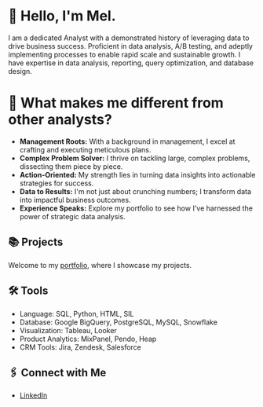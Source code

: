 # 👋 Hello, I'm Mel.  
I am a dedicated Analyst with a demonstrated history of leveraging data to drive business success. Proficient in data analysis, A/B testing, and adeptly implementing processes to enable rapid scale and sustainable growth. I have expertise in data analysis, reporting, query optimization, and database design.

# 👀 What makes me different from other analysts?

- **Management Roots:** With a background in management, I excel at crafting and executing meticulous plans.
- **Complex Problem Solver:** I thrive on tackling large, complex problems, dissecting them piece by piece.
- **Action-Oriented:** My strength lies in turning data insights into actionable strategies for success.
- **Data to Results:** I'm not just about crunching numbers; I transform data into impactful business outcomes.
- **Experience Speaks:** Explore my portfolio to see how I've harnessed the power of strategic data analysis.



## 📚 Projects
Welcome to my [portfolio](https://github.com/Melo21/portfolio), where I showcase my projects.

## 🛠️ Tools
- Language: SQL, Python, HTML, SIL
- Database: Google BigQuery, PostgreSQL, MySQL, Snowflake
- Visualization: Tableau, Looker
- Product Analytics: MixPanel, Pendo, Heap
- CRM Tools: Jira, Zendesk, Salesforce

## 🖇 Connect with Me
- [LinkedIn](https://www.linkedin.com/in/melodywongk/)
